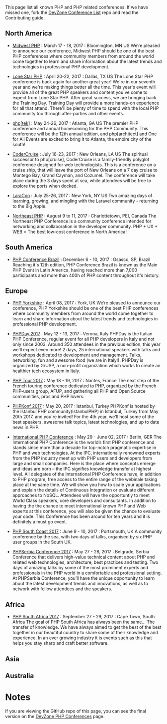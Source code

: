 This page list all known PHP and PHP related conferences. If we have missed one, fork the [DevZone Conference List](https://github.com/zendtech/devzone_conference_list) repo and read the Contributing guide.

## North America
* [Midwest PHP](https://2017.midwestphp.org/) : March 17 - 18, 2017 : Bloomington, MN US
We’re pleased to announce our conference, Midwest PHP should be one of the best PHP conferences where community members from around the world come together to learn and share information about the latest trends and technologies in professional PHP development.

* [Lone Star PHP](http://lonestarphp.com) : April 20-22, 2017 : Dallas, TX US
The Lone Star PHP conference is back again for another great year! We're in our seventh year and we're making things better all the time. This year's event will provide all of the great PHP speakers and content you've come to expect from Lone Star PHP. After great success, we are bringing back the Training Day. Training Day will provide a more hands-on experience for all that attend. There'll be plenty of time to spend with the local PHP community too through after-parties and other events.

* [php&#91;tek&#93;](https://tek.phparch.com/) : May 24-26, 2017 : Atlanta, GA US
The premier PHP conference and annual homecoming for the PHP Community. This conference will be the 12th annual edition, and php[architect] and One for All Events are excited to bring it to Atlanta, the empire city of the south!

* [CoderCruise](https://www.codercruise.com/) : July 16-23, 2017 : New Orleans, LA US
The spiritual successor to php[cruise], CoderCruise is a family-friendly polyglot conference designed for web technologists. This is a conference on a cruise ship, that will leave the port of New Orleans on a 7 day cruise to Montego Bay, Grand Cayman, and Cozumel. The conference will take place during the 3 days spent at sea, while attendees will be free to explore the ports when docked.

* [LaraCon](http://laracon.us/) : July 25-26, 2017 : New York, NY US
Two amazing days of learning, growing, and mingling with the Laravel community - returning to the Big Apple.

* [Northeast PHP](http://northeastphp.org/) : August 9 to 11, 2017 : Charlottetown, PEI, Canada
The Northeast PHP Conference is a community conference intended for networking and collaboration in the developer community. PHP + UX + WEB = The best low-cost conference in North America!


## South America

* [PHP Conference Brazil](http://www.phpconference.com.br) : December 6 - 10, 2017 : Osasco, SP, Brazil
Reaching it's 12th edition, PHP Conference Brazil is known as the Main PHP Event in Latin America, having reached more than 7,000 participants and more than 400h of PHP content throughout it's history.

## Europe

* [PHP Yorkshire](https://cfp.phpyorkshire.co.uk/) : April 08, 2017 : York, UK
We’re pleased to announce our conference, PHP Yorkshire should be one of the best PHP conferences where community members from around the world come together to learn and share information about the latest trends and technologies in professional PHP development.

* [PHPDay 2017](https://2017.phpday.it/) : May 12 - 13, 2017 : Verona, Italy
PHPDay is the Italian PHP Conference, regular event for all PHP developers in Italy and not only since 2003. Around 350 attendees in the previous edition, this year we'll expect even more! 2 days, 25 international speakers with talks and workshops dedicated to development and management. Talks, networking, fun and awesome food (we are in Italy!). PHPDay is organized by GrUSP, a non-profit organization which works to create an healthier tech ecosystem in Italy.


* [PHP Tour 2017](http://event.afup.org) : May 18 - 19, 2017 : Nantes, France
The next step of the French touring conference dedicated to PHP, organized by the French PHP-users group, AFUP, and gathering all PHP and Open Source communities, pros and PHP lovers.

* [PHPKonf 2017](http://phpkonf.org) : May 20, 2017 : Istanbul, Turkey
PHPKonf is hosted by the Istanbul PHP community(IstanbulPHP) in İstanbul, Turkey from May 20th 2017, and you're invited! For the 4th year, we'll host some of the best speakers, awesome talk topics, latest technologies, and up to date news in PHP.

* [International PHP Conference](https://sandsmedia.com/en/conferences#522) : May 29 - June 02, 2017 : Berlin, GER
The International PHP Conference is the world’s first PHP conference and stands since more than a decade for top-notch pragmatic expertise in PHP and web technologies. At the IPC, internationally renowned experts from the PHP industry meet up with PHP users and developers from large and small companies. Here is the place where concepts emerge and ideas are born – the IPC signifies knowledge transfer at highest level. All delegates of the International PHP Conference have, in addition to PHP program, free access to the entire range of the webinale taking place at the same time. We will show you how to scale your applications and explain the details of Continuous Integration or evaluate different approaches to NoSQL. Attendees will have the opportuntiy to meet World Class speakers, core developers and consultants. In addition to having the the chance to meet international known PHP and Web experts at this conference, you will also be given the chance to evaluate your code. This Conference has been around for ten years and it is definitely a must go event.

* [PHP South Coast 2017](https://2017.phpsouthcoast.co.uk/) : June 9 - 10, 2017 : Portsmouth, UK
A community conference by the sea, with two days of talks, organised by six PHP user groups in the South UK.

* [PHPSerbia Conference 2017](http://conf2017.phpsrbija.rs/) : May 27 - 28, 2017 : Belgrade, Serbia
Conference that delivers high-value technical content about PHP and related web technologies, architecture, best practices and testing. Two days of amazing talks by some of the most prominent experts and professionals in the PHP world in a comfortable and professional setting. At PHPSerbia Conference, you’ll have the unique opportunity to learn about the latest development trends and innovations, as well as to network with fellow attendees and the speakers.

## Africa

* [PHP South Africa 2017](http://phpsouthafrica.com/) : September 27 - 29, 2017 :  Cape Town, South Africa
The goal of PHP South Africa has always been the same… The transfer of knowledge. We have always aimed to get the best of the best together in our beautiful country to share some of their knowledge and experience. In an ever growing industry it is events such as this that helps you stay sharp and craft better software.

## Asia

## Australia

# Notes
If you are viewing the GitHub repo of this page, you can see the final version on the [DevZone PHP Conferences](https://devzone.zend.com/php-conferences/) page.
